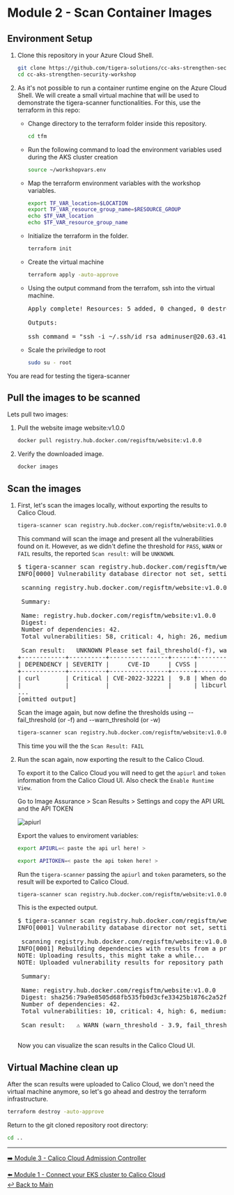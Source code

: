 # Module 2 - Scan Container Images

## Environment Setup

1. Clone this repository in your Azure Cloud Shell.

   ```bash
   git clone https://github.com/tigera-solutions/cc-aks-strengthen-security-workshop.git && \
   cd cc-aks-strengthen-security-workshop
   ```

2. As it's not possible to run a container runtime engine on the Azure Cloud Shell. We will create a small virtual machine that will be used to demonstrate the tigera-scanner functionalities. For this, use the terraform in this repo:

   - Change directory to the terraform folder inside this repository.

     ```bash
     cd tfm
     ```

   - Run the following command to load the environment variables used during the AKS cluster creation
     
     ```bash
     source ~/workshopvars.env
     ```
   - Map the terraform environment variables with the workshop variables.

     ```bash
     export TF_VAR_location=$LOCATION
     export TF_VAR_resource_group_name=$RESOURCE_GROUP
     echo $TF_VAR_location
     echo $TF_VAR_resource_group_name
     ```
   - Initialize the terraform in the folder.

     ```bash
     terraform init
     ```

   - Create the virtual machine
     
     ```bash
     terraform apply -auto-approve
     ```

   - Using the output command from the terrafom, ssh into the virtual machine.

     <pre>
     Apply complete! Resources: 5 added, 0 changed, 0 destroyed.

     Outputs:

     ssh_command = "ssh -i ~/.ssh/id_rsa adminuser@20.63.41.254"
     </pre>

   - Scale the priviledge to root

     ```bash 
     sudo su - root
     ```

You are read for testing the tigera-scanner

## Pull the images to be scanned

Lets pull two images:

1. Pull the website image website:v1.0.0

   ```bash
   docker pull registry.hub.docker.com/regisftm/website:v1.0.0
   ```

2. Verify the downloaded image.

   ```bash
   docker images
   ```

## Scan the images

1. First, let's scan the images locally, without exporting the results to Calico Cloud.

   ```bash
   tigera-scanner scan registry.hub.docker.com/regisftm/website:v1.0.0 | more
   ```
   
   This command will scan the image and present all the vulnerabilities found on it. However, as we didn't define the threshold for `PASS`, `WARN` or `FAIL` results, the reported `Scan result:` will be `UNKNOWN`.

   <pre>
   $ tigera-scanner scan registry.hub.docker.com/regisftm/website:v1.0.0 | more
   INFO[0000] Vulnerability database director not set, setting it to the cache default direct /home/ec2-user/.cache. 
   
    scanning registry.hub.docker.com/regisftm/website:v1.0.0... 
   
    Summary: 
   
    Name: registry.hub.docker.com/regisftm/website:v1.0.0
    Digest: 
    Number of dependencies: 42.
    Total vulnerabilities: 58, critical: 4, high: 26, medium: 26, low: 2, N/A: 0 
   
    Scan result:   UNKNOWN Please set fail_threshold(-f), warn_threshold(-w) for a scan result. 
   +------------+----------+----------------+------+--------------------------------+----------------------+------------------------------------------------------------------------------------------+
   | DEPENDENCY | SEVERITY |     CVE-ID     | CVSS |          DESCRIPTION           |      FIX RESULT      |                                        REFERENCES                                        |
   +------------+----------+----------------+------+--------------------------------+----------------------+------------------------------------------------------------------------------------------+
   | curl       | Critical | CVE-2022-32221 |  9.8 | When doing HTTP(S) transfers,  | fixed in [7.83.1-r4] | https://hackerone.com/reports/   1704017                                                 |
   |            |          |                |      | libcurl might erroneously      |                      |       
   ...
   [omitted output]
   </pre>

   Scan the image again, but now define the thresholds using --fail_threshold (or -f) and --warn_threshold (or -w)

   ```bash
   tigera-scanner scan registry.hub.docker.com/regisftm/website:v1.0.0 -f 7.9 -w 3.9 | more
   ```
   
   This time you will the the `Scan Result: FAIL`

2. Run the scan again, now exporting the result to the Calico Cloud.

   To export it to the Calico Cloud you will need to get the `apiurl` and `token` information from the Calico Cloud UI. Also check the `Enable Runtime View`.

   Go to Image Assurance > Scan Results > Settings  and copy the API URL and the API TOKEN
   
   ![apiurl](https://user-images.githubusercontent.com/104035488/207679431-02b5a56c-ca10-4fb6-b147-e881bf631cb7.gif)

   Export the values to enviroment variables:

   ```bash
   export APIURL=< paste the api url here! >
   ```

   ```bash
   export APITOKEN=< paste the api token here! >
   ```

   Run the `tigera-scanner` passing the `apiurl` and `token` parameters, so the result will be exported to Calico Cloud.

   ```bash
   tigera-scanner scan registry.hub.docker.com/regisftm/website:v1.0.0 --apiurl $APIURL --token $APITOKEN
   ```

   This is the expected output. 

   <pre>
   $ tigera-scanner scan registry.hub.docker.com/regisftm/website:v1.0.0 --apiurl $APIURL --token $APITOKEN
   INFO[0001] Vulnerability database director not set, setting it to the cache default direct /home/ec2-user/.cache. 
   
    scanning registry.hub.docker.com/regisftm/website:v1.0.0... 
   INFO[0001] Rebuilding dependencies with results from a previous scan of the image. 
   NOTE: Uploading results, this might take a while...
   NOTE: Uploaded vulnerability results for repository path / digest registry.hub.docker.com/regisftm/website:v1.0.   0@sha256:79a9e8505d68fb535fb0d3cfe33425b1876c2a52fb7d180d5f5de86ec2cdd557
   
    Summary: 
   
    Name: registry.hub.docker.com/regisftm/website:v1.0.0
    Digest: sha256:79a9e8505d68fb535fb0d3cfe33425b1876c2a52fb7d180d5f5de86ec2cdd557
    Number of dependencies: 42.
    Total vulnerabilities: 10, critical: 4, high: 6, medium: 0, low: 0, N/A: 0 
   
    Scan result:   ⚠ WARN (warn_threshold - 3.9, fail_threshold - 7.9, Using thresholds from Calico Cloud)  
    </pre>

     Now you can visualize the scan results in the Calico Cloud UI.

## Virtual Machine clean up

After the scan results were uploaded to Calico Cloud, we don't need the virtual machine anymore, so let's go ahead and destroy the terraform infrastructure.

```bash
terraform destroy -auto-approve
```

Return to the git cloned repository root directory:

```bash
cd ..
```

--- 

[:arrow_right: Module 3 - Calico Cloud Admission Controller](/mod/module-3-admission-controller.md) <br>

[:arrow_left: Module 1 - Connect your EKS cluster to Calico Cloud](/mod/module-1-connect-calicocloud.md)  
[:leftwards_arrow_with_hook: Back to Main](/README.md)  

